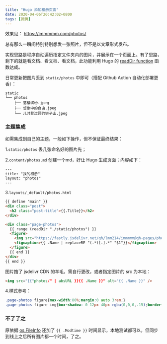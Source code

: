 ```yaml
---
title: "Hugo 添加相册页面"
date: 2020-04-06T20:42:02+0800
tags: [折腾]
---
```


效果见： <https://immmmm.com/photos/>

总有那么一瞬间特别特别想发一张照片，但不是以文章形式发布。

实现思路是程序自动遍历指定文件夹内的图片，并展示在一个页面上。有了思路，剩下的就是看文档、看文档、看文档，此功能利用 Hugo 的 [readDir function](https://gohugo.io/templates/files/) 函数达成。

日常更新把图片丢到 `static/photos` 中即可（搭配 Github Action 自动化部署更香）：

```
static
└── photos
    ├── 落樱缤纷.jpeg
    ├── 想象中的自由.jpeg
    └── 儿时登过顶的狮子山.jpeg
```

<!--more-->

### 主题集成

如需集成到自己的主题，一般如下操作，但不保证最终结果：

1.`static/photos` 丢几张命名好的图片先；

2.`content/photos.md` 创建一个md，好让 Hugo 生成页面；内容如下：
```html
---
title: "我的相册"
layout: "photos"
---
```

3.`layouts/_default/photos.html`
```html
{{ define "main" }}
<div class="post">
  <h2 class="post-title">{{.Title}}</h2>
</div>

<div class="page-photos">
  {{ range (readDir "./static/photos") }}
  <figure>
    <img src="https://fastly.jsdelivr.net/gh/lmm214/immmmm@gh-pages/photos/{{ .Name }}" alt="{{ .Name }}" />
    <figcaption>{{ .Name | replaceRE "(.*)[.].*" "$1"}}</figcaption>
  </figure>
  {{ end }}
</div>
{{ end }}
```

图片撸了 jsdelivr CDN 的羊毛，需自行更改，或者指定图片的 src 为本地：

```html
<img src="{{"photos/" | absURL }}{{ .Name }}" alt="{{ .Name }}" />
```

4.样式参考：
```css
.page-photos figure{max-width:80%;margin:0 auto 3rem;}
.page-photos figure img{box-shadow: 0 12px 40px rgba(0,0,0,.15);border-radius: 8px;}
```

### 不了了之

原依据 [os.FileInfo](https://golang.org/pkg/os/#FileInfo) 还加了 `{{ .Modtime }}` 时间显示，本地测试都可以，但同步到线上之后所有图片都一个时间，了之。
